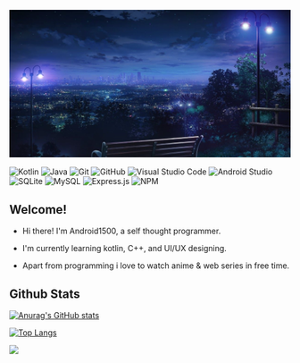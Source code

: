 ![](https://github.com/Android1500/android1500/blob/main/readme.jpg)


![Kotlin](https://img.shields.io/badge/kotlin-%237F52FF.svg?style=for-the-badge&logo=kotlin&logoColor=white)
![Java](https://img.shields.io/badge/java-%23ED8B00.svg?style=for-the-badge&logo=java&logoColor=white)
![Git](https://img.shields.io/badge/git-%23F05033.svg?style=for-the-badge&logo=git&logoColor=white)
![GitHub](https://img.shields.io/badge/github-%23121011.svg?style=for-the-badge&logo=github&logoColor=white)
![Visual Studio Code](https://img.shields.io/badge/Visual%20Studio%20Code-0078d7.svg?style=for-the-badge&logo=visual-studio-code&logoColor=white)
![Android Studio](https://img.shields.io/badge/Android%20Studio-3DDC84.svg?style=for-the-badge&logo=android-studio&logoColor=white)
![SQLite](https://img.shields.io/badge/sqlite-%2307405e.svg?style=for-the-badge&logo=sqlite&logoColor=white)
![MySQL](https://img.shields.io/badge/mysql-%2300f.svg?style=for-the-badge&logo=mysql&logoColor=white)
![Express.js](https://img.shields.io/badge/express.js-%23404d59.svg?style=for-the-badge&logo=express&logoColor=%2361DAFB)
![NPM](https://img.shields.io/badge/NPM-%23000000.svg?style=for-the-badge&logo=npm&logoColor=white)





## Welcome!


- Hi there! I'm Android1500, a self thought programmer.

- I'm currently learning kotlin, C++, and UI/UX designing.

- Apart from programming i love to watch anime & web series in free time.

## Github Stats

[![Anurag's GitHub stats](https://github-readme-stats.vercel.app/api?username=Android1500)](https://github.com/anuraghazra/github-readme-stats)

[![Top Langs](https://github-readme-stats.vercel.app/api/top-langs/?username=Android1500&layout=compact)](https://github.com/anuraghazra/github-readme-stats)

![](https://komarev.com/ghpvc/?username=Android1500)
